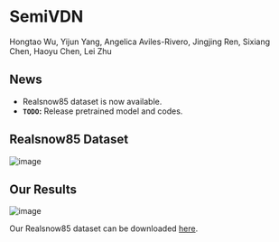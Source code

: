 # SemiVDN
Hongtao Wu, Yijun Yang, Angelica Aviles-Rivero, Jingjing Ren, Sixiang Chen, Haoyu Chen, Lei Zhu


## News
- Realsnow85 dataset is now available.  
- **`TODO`:**  Release pretrained model and codes.


## Realsnow85 Dataset
![image](https://github.com/TonyHongtaoWu/SemiVDN/blob/main/figures/datasets.gif)

## Our Results
![image](https://github.com/TonyHongtaoWu/SemiVDN/blob/main/figures/Results.gif)

Our Realsnow85 dataset can be downloaded [here]().

